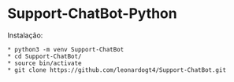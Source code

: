 # Support-ChatBot-Python


Instalação:

```
* python3 -m venv Support-ChatBot
* cd Support-ChatBot/
* source bin/activate
* git clone https://github.com/leonardogt4/Support-ChatBot.git

```
